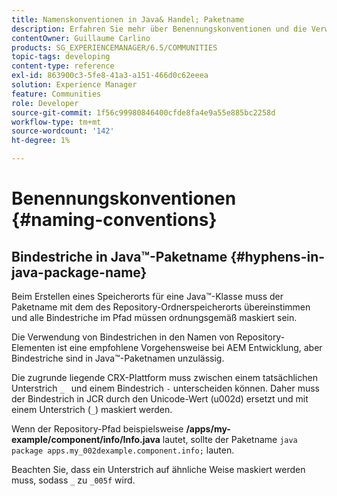 ```yaml
---
title: Namenskonventionen in Java& Handel; Paketname
description: Erfahren Sie mehr über Benennungskonventionen und die Verwendung von Bindestrichen in Java&trade;package name.
contentOwner: Guillaume Carlino
products: SG_EXPERIENCEMANAGER/6.5/COMMUNITIES
topic-tags: developing
content-type: reference
exl-id: 863900c3-5fe8-41a3-a151-466d0c62eeea
solution: Experience Manager
feature: Communities
role: Developer
source-git-commit: 1f56c99980846400cfde8fa4e9a55e885bc2258d
workflow-type: tm+mt
source-wordcount: '142'
ht-degree: 1%

---
```


# Benennungskonventionen {#naming-conventions}

## Bindestriche in Java™-Paketname {#hyphens-in-java-package-name}

Beim Erstellen eines Speicherorts für eine Java™-Klasse muss der Paketname mit dem des Repository-Ordnerspeicherorts übereinstimmen und alle Bindestriche im Pfad müssen ordnungsgemäß maskiert sein.

Die Verwendung von Bindestrichen in den Namen von Repository-Elementen ist eine empfohlene Vorgehensweise bei AEM Entwicklung, aber Bindestriche sind in Java™-Paketnamen unzulässig.

Die zugrunde liegende CRX-Plattform muss zwischen einem tatsächlichen Unterstrich `_ ` und einem Bindestrich `-` unterscheiden können. Daher muss der Bindestrich in JCR durch den Unicode-Wert (u002d) ersetzt und mit einem Unterstrich (`_`) maskiert werden.

Wenn der Repository-Pfad beispielsweise **/apps/my-example/component/info/Info.java** lautet, sollte der Paketname `java package apps.my_002dexample.component.info;` lauten.

Beachten Sie, dass ein Unterstrich auf ähnliche Weise maskiert werden muss, sodass `_` zu `_005f` wird.
